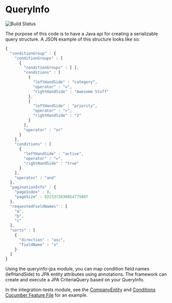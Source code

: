 # QueryInfo

![Build Status](https://travis-ci.org/podnov/query-info.svg?branch=master)

The purpose of this code is to have a Java api for creating a serializable query structure. A JSON example of this structure looks like so:

```javascript
{
  "conditionGroup" : {
    "conditionGroups" : [
      {
        "conditionGroups" : [ ],
        "conditions" : [
          {
            "leftHandSide" : "category",
            "operator" : "=",
            "rightHandSide" : "Awesome Stuff"
          },
          {
            "leftHandSide" : "priority",
            "operator" : ">",
            "rightHandSide" : "2"
          }
        ],
        "operator" : "or"
      }
    ],
    "conditions" : [
      {
        "leftHandSide" : "active",
        "operator" : "=",
        "rightHandSide" : "true"
      }
    ],
    "operator" : "and"
  },
  "paginationInfo" : {
    "pageIndex" : 0,
    "pageSize" : 9223372036854775807
  },
  "requestedFieldNames" : [
    "a",
    "b",
    "c"
  ],
  "sorts" : [
    {
      "direction" : "asc",
      "fieldName" : "x"
    }
  ]
}
```

Using the queryinfo-jpa module, you can map condition field names (lefHandSide) to JPA entity attributes using annotations.  The framework can create and execute a JPA CriteriaQuery based on your QueryInfo.

In the integration-tests module, see the [CompanyEntity](integration-tests-pu/src/main/java/com/evanzeimet/queryinfo/it/companies/CompanyEntity.java) and [Conditions Cucumber Feature File](integration-tests/src/test/resources/com/evanzeimet/queryinfo/it/conditions/conditions.feature) for an example.